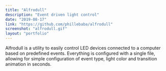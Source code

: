 ```yaml
---
title: "Alfrodull"
description: "Event driven light control"
date: "2019-08-17"
link: "https://github.com/phillebaba/alfrodull"
screenshot: "alfrodull.gif"
layout: "portfolio"
---
```

Alfrodull is a utility to easily control LED devices connected to a computer based on predefined events. Everything is configured with a single file, allowing for simple configuration of event type, light color and transition animation in seconds.
